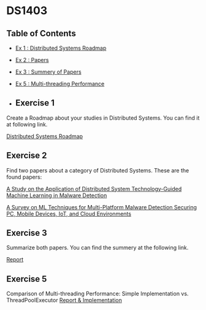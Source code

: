 # DS1403
## Table of Contents  

- [Ex 1 : Distributed Systems Roadmap](#exercise-1)
- [Ex 2 : Papers](#exercise-2)
- [Ex 3 : Summery of Papers](#exercise-3)
- [Ex 5 : Multi-threading Performance](#exercise-5)

- ## Exercise 1

Create a Roadmap about your studies in Distributed Systems. You can find it at following link.

[Distributed Systems Roadmap](https://github.com/alirezahdb/DS1403/blob/main/Roadmap/Application%20of%20DS%20on%20Malware's%20Attacks%20%26%20detection-Road-map%20.xmind)

## Exercise 2

Find two papers about a category of Distributed Systems. These are the found papers:

[A Study on the Application of Distributed System Technology-Guided Machine Learning in Malware Detection](https://github.com/alirezahdb/DS1403/blob/main/Papers/A%20Survey%20on%20ML%20Techniques%20for%20Multi-Platform%20Malware%20Detection%20Securing%20PC%2C%20Mobile%20Devices%2C%20IoT%2C%20and%20Cloud%20Environments.pdf)

[A Survey on ML Techniques for Multi-Platform Malware Detection Securing PC, Mobile Devices, IoT, and Cloud Environments](https://github.com/alirezahdb/DS1403/blob/main/Papers/A%20Study%20on%20the%20Application%20of%20Distributed%20System%20Technology-Guided%20Machine%20Learning%20in%20Malware%20Detection.pdf)

## Exercise 3

Summarize both papers. You can find the summery at the following link.

[Report](https://github.com/alirezahdb/DS1403/blob/main/Papers/Report.pdf)

## Exercise 5
Comparison of Multi-threading Performance: Simple Implementation vs. ThreadPoolExecutor
[Report & Implementation](https://github.com/alirezahdb/DS1403/blob/main/Ex%205/)
